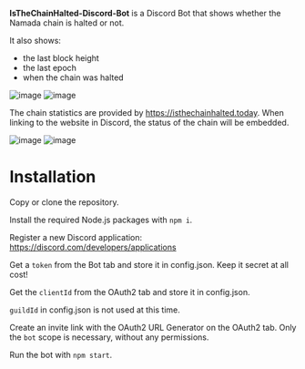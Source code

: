 **IsTheChainHalted-Discord-Bot** is a Discord Bot that shows whether the Namada chain is halted or not.

It also shows:
- the last block height
- the last epoch
- when the chain was halted

![image](https://github.com/Rigorously/IsTheChainHalted-Discord-Bot/assets/31181988/79daa0f7-b2dd-4526-9176-180ede569661)
![image](https://github.com/Rigorously/IsTheChainHalted-Discord-Bot/assets/31181988/f722c78d-aecc-4a44-b239-edda4a070c6b)


The chain statistics are provided by https://isthechainhalted.today. When linking to the website in Discord, the status of the chain will be embedded.

![image](https://github.com/Rigorously/IsTheChainHalted-Discord-Bot/assets/31181988/9b6f80d1-4dd0-432d-aca5-d442c6bc7211)
![image](https://github.com/Rigorously/IsTheChainHalted-Discord-Bot/assets/31181988/34601875-e9b2-440c-a2fb-8cc5613f3e86)


# Installation

Copy or clone the repository. 

Install the required Node.js packages with `npm i`.

Register a new Discord application: https://discord.com/developers/applications

Get a `token` from the Bot tab and store it in config.json. Keep it secret at all cost!

Get the `clientId` from the OAuth2 tab and store it in config.json.

`guildId` in config.json is not used at this time.

Create an invite link with the OAuth2 URL Generator on the OAuth2 tab. Only the `bot` scope is necessary, without any permissions.

Run the bot with `npm start`.
